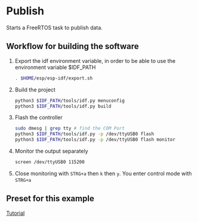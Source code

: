 # Publish

Starts a FreeRTOS task to publish data.

## Workflow for building the software

1. Export the idf environment variable, in order to be able to use the environment variable $IDF_PATH
    ```bash
    . $HOME/esp/esp-idf/export.sh
    ```
1. Build the project
    ```bash
    python3 $IDF_PATH/tools/idf.py menuconfig
    python3 $IDF_PATH/tools/idf.py build
    ```
1. Flash the controller
    ```bash
    sudo dmesg | grep tty # find the COM Port
    python3 $IDF_PATH/tools/idf.py -p /dev/ttyUSB0 flash
    python3 $IDF_PATH/tools/idf.py -p /dev/ttyUSB0 flash monitor
    ```
1. Monitor the output separately
    ```bash
    screen /dev/ttyUSB0 115200
    ```
1. Close monitoring with `STRG+a` then `k` then `y`. You enter control mode with `STRG+a`

## Preset for this example
[Tutorial](https://github.com/SIMS-IOT-Devices/MQTT-ESP-IDF/blob/main/mqtt_tcp_pub_sub.c)
